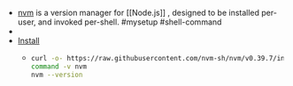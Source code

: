 - [nvm](https://github.com/nvm-sh/nvm) is a version manager for [[Node.js]] , designed to be installed per-user, and invoked per-shell. #mysetup #shell-command
-
- [Install](https://github.com/nvm-sh/nvm#installing-and-updating)
	- ```bash
	  curl -o- https://raw.githubusercontent.com/nvm-sh/nvm/v0.39.7/install.sh | bash
	  command -v nvm
	  nvm --version
	  ```